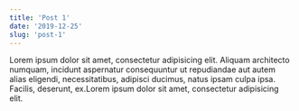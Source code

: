 ```yaml
---
title: 'Post 1'
date: '2019-12-25'
slug: 'post-1'
---
```


Lorem ipsum dolor sit amet, consectetur adipisicing elit. Aliquam architecto numquam, incidunt aspernatur consequuntur ut repudiandae aut autem alias eligendi, necessitatibus, adipisci ducimus, natus ipsam culpa ipsa. Facilis, deserunt, ex.Lorem ipsum dolor sit amet, consectetur adipisicing elit.